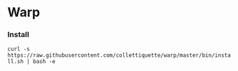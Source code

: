 # Warp

### Install

`curl -s https://raw.githubusercontent.com/collettiquette/warp/master/bin/install.sh | bash -e`
